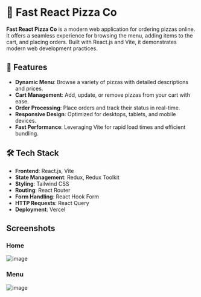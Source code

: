 # 🍕 Fast React Pizza Co

**Fast React Pizza Co** is a modern web application for ordering pizzas online. It offers a seamless experience for browsing the menu, adding items to the cart, and placing orders. Built with React.js and Vite, it demonstrates modern web development practices.

## 🌟 Features

- **Dynamic Menu**: Browse a variety of pizzas with detailed descriptions and prices.
- **Cart Management**: Add, update, or remove pizzas from your cart with ease.
- **Order Processing**: Place orders and track their status in real-time.
- **Responsive Design**: Optimized for desktops, tablets, and mobile devices.
- **Fast Performance**: Leveraging Vite for rapid load times and efficient bundling.

## 🛠️ Tech Stack

- **Frontend**: React.js, Vite  
- **State Management**: Redux, Redux Toolkit  
- **Styling**: Tailwind CSS  
- **Routing**: React Router  
- **Form Handling**: React Hook Form  
- **HTTP Requests**: React Query  
- **Deployment**: Vercel  

## Screenshots
### Home
![image](https://github.com/user-attachments/assets/007350ad-d323-4d9c-bfc1-b5cd8da14168)

### Menu
![image](https://github.com/user-attachments/assets/aec948d9-862a-4caa-885d-1085e1c8ef37)

